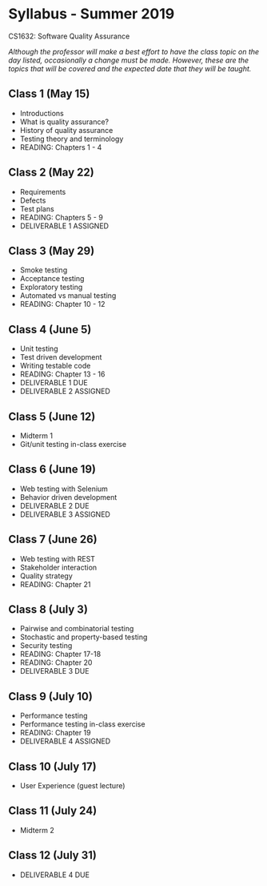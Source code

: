 # Syllabus - Summer 2019
CS1632: Software Quality Assurance

_Although the professor will make a best effort to have the class topic on the day listed, occasionally a change must be made.  However, these are the topics that will be covered and the expected date that they will be taught._

## Class 1 (May 15)
* Introductions
* What is quality assurance?
* History of quality assurance
* Testing theory and terminology
* READING: Chapters 1 - 4

## Class 2 (May 22)
* Requirements
* Defects
* Test plans
* READING: Chapters 5 - 9
* DELIVERABLE 1 ASSIGNED

## Class 3 (May 29)
* Smoke testing
* Acceptance testing
* Exploratory testing
* Automated vs manual testing
* READING: Chapter 10 - 12

## Class 4 (June 5)
* Unit testing
* Test driven development
* Writing testable code
* READING: Chapter 13 - 16
* DELIVERABLE 1 DUE
* DELIVERABLE 2 ASSIGNED

## Class 5 (June 12)
* Midterm 1
* Git/unit testing in-class exercise

## Class 6 (June 19)
* Web testing with Selenium
* Behavior driven development
* DELIVERABLE 2 DUE
* DELIVERABLE 3 ASSIGNED

## Class 7 (June 26)
* Web testing with REST
* Stakeholder interaction
* Quality strategy
* READING: Chapter 21

## Class 8 (July 3)
* Pairwise and combinatorial testing
* Stochastic and property-based testing
* Security testing
* READING: Chapter 17-18
* READING: Chapter 20
* DELIVERABLE 3 DUE

## Class 9 (July 10)
* Performance testing
* Performance testing in-class exercise
* READING: Chapter 19
* DELIVERABLE 4 ASSIGNED

## Class 10 (July 17)
* User Experience (guest lecture)

## Class 11 (July 24)
* Midterm 2

## Class 12 (July 31)
* DELIVERABLE 4 DUE
